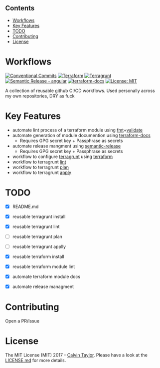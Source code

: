 <!-- START doctoc generated TOC please keep comment here to allow auto update -->
<!-- DON'T EDIT THIS SECTION, INSTEAD RE-RUN doctoc TO UPDATE -->
## Contents

- [Workflows](#workflows)
- [Key Features](#key-features)
- [TODO](#todo)
- [Contributing](#contributing)
- [License](#license)

<!-- END doctoc generated TOC please keep comment here to allow auto update -->

# Workflows

[![Conventional Commits](https://img.shields.io/badge/Conventional%20Commits-1.0.0-%23FE5196?logo=conventionalcommits&logoColor=white)](https://conventionalcommits.org) 
[![Terraform](https://img.shields.io/static/v1?label=&message=Terraform&color=%237B42BC&logo=terraform)](https://www.terraform.io/use-cases/infrastructure-as-code)
[![Terragrunt](https://avatars.githubusercontent.com/u/17118990?s=20)](https://github.com/gruntwork-io/terragrunt) [![Semantic Release - angular](https://img.shields.io/static/v1?label=Semantic+Release&message=angular&color=e10079&logo=semantic-release)](https://github.com/semantic-release/semantic-release) [![terraform-docs](https://img.shields.io/static/v1?label=&message=terraform-docs&color=e10079&logo=Docs.rs)](https://github.com/terraform-docs/terraform-docs) [![License: MIT](https://img.shields.io/badge/License-MIT-yellow.svg)](https://opensource.org/licenses/MIT)


A collection of reusable github CI/CD workflows. Used personally across my own repositories, DRY as fuck

# Key Features
- automate lint process of a terraform module using [fmt](https://www.terraform.io/cli/commands/fmt)+[validate](https://www.terraform.io/cli/commands/validate)
- automate generation of module documention using [terraform-docs](https://github.com/terraform-docs/terraform-docs)
  - Requires GPG secret key + Passphrase as secrets 
- automate release mangment using [semantic-release](https://github.com/semantic-release/semantic-release)
  - Requires GPG secret key + Passphrase as secrets 
- workflow to configure [terragrunt](https://terragrunt.gruntwork.io/) using [terraform](https://www.terraform.io/use-cases/infrastructure-as-code) 
- workflow to terragrunt [lint](https://www.terraform.io/cli/commands/lint)
- workflow to terragrunt [plan](https://www.terraform.io/cli/commands/plan)
- workflow to terragrunt [apply](https://www.terraform.io/cli/commands/apply)


# TODO
- [x] README.md
- [x] reusable terragrunt install
- [x] reusable terragrunt lint
- [ ] reusable terragrunt plan
- [ ] reusable terragrunt applly
- [x] reusable terraform install
- [x] reusable terraform module lint
- [x] automate terraform module docs
- [x] automate release managment


# Contributing

Open a PR/Issue


# License

The MIT License (MIT) 2017 - [Calvin Taylor](https://github.com/kolvin). Please have a look at the [LICENSE.md](LICENSE.md) for more details.
